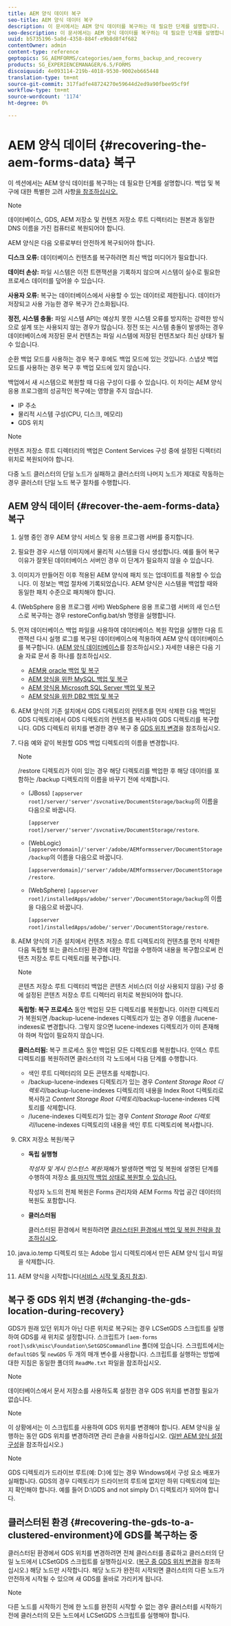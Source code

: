 ```yaml
---
title: AEM 양식 데이터 복구
seo-title: AEM 양식 데이터 복구
description: 이 문서에서는 AEM 양식 데이터를 복구하는 데 필요한 단계를 설명합니다.
seo-description: 이 문서에서는 AEM 양식 데이터를 복구하는 데 필요한 단계를 설명합니다.
uuid: b5735196-5a8d-4358-884f-e9b8d8f4f682
contentOwner: admin
content-type: reference
geptopics: SG_AEMFORMS/categories/aem_forms_backup_and_recovery
products: SG_EXPERIENCEMANAGER/6.5/FORMS
discoiquuid: 4e093114-219b-4018-9530-9002eb665448
translation-type: tm+mt
source-git-commit: 317fadfe48724270e59644d2ed9a90fbee95cf9f
workflow-type: tm+mt
source-wordcount: '1174'
ht-degree: 0%

---
```



# AEM 양식 데이터 {#recovering-the-aem-forms-data} 복구

이 섹션에서는 AEM 양식 데이터를 복구하는 데 필요한 단계를 설명합니다. 백업 및 복구에 대한 특별한 고려 사항[을 참조하십시오.](/help/forms/using/admin-help/backup-recovery-strategy-aem-forms.md#special-considerations-for-backup-and-recovery)

>[!NOTE]
>
>데이터베이스, GDS, AEM 저장소 및 컨텐츠 저장소 루트 디렉터리는 원본과 동일한 DNS 이름을 가진 컴퓨터로 복원되어야 합니다.

AEM 양식은 다음 오류로부터 안전하게 복구되어야 합니다.

**디스크 오류:** 데이터베이스 컨텐츠를 복구하려면 최신 백업 미디어가 필요합니다.

**데이터 손상:** 파일 시스템은 이전 트랜잭션을 기록하지 않으며 시스템이 실수로 필요한 프로세스 데이터를 덮어쓸 수 있습니다.

**사용자 오류:** 복구는 데이터베이스에서 사용할 수 있는 데이터로 제한됩니다. 데이터가 저장되고 사용 가능한 경우 복구가 간소화됩니다.

**정전, 시스템 충돌:** 파일 시스템 API는 예상치 못한 시스템 오류를 방지하는 강력한 방식으로 설계 또는 사용되지 않는 경우가 많습니다. 정전 또는 시스템 충돌이 발생하는 경우 데이터베이스에 저장된 문서 컨텐츠는 파일 시스템에 저장된 컨텐츠보다 최신 상태가 될 수 있습니다.

순환 백업 모드를 사용하는 경우 복구 후에도 백업 모드에 있는 것입니다. 스냅샷 백업 모드를 사용하는 경우 복구 후 백업 모드에 있지 않습니다.

백업에서 새 시스템으로 복원할 때 다음 구성이 다를 수 있습니다. 이 차이는 AEM 양식 응용 프로그램의 성공적인 복구에는 영향을 주지 않습니다.

* IP 주소
* 물리적 시스템 구성(CPU, 디스크, 메모리)
* GDS 위치

>[!NOTE]
>
>컨텐츠 저장소 루트 디렉터리의 백업은 Content Services 구성 중에 설정된 디렉터리 위치로 복원되어야 합니다.

다중 노드 클러스터의 단일 노드가 실패하고 클러스터의 나머지 노드가 제대로 작동하는 경우 클러스터 단일 노드 복구 절차를 수행합니다.

## AEM 양식 데이터 {#recover-the-aem-forms-data} 복구

1. 실행 중인 경우 AEM 양식 서비스 및 응용 프로그램 서버를 중지합니다.
1. 필요한 경우 시스템 이미지에서 물리적 시스템을 다시 생성합니다. 예를 들어 복구 이유가 잘못된 데이터베이스 서버인 경우 이 단계가 필요하지 않을 수 있습니다.
1. 이미지가 만들어진 이후 적용된 AEM 양식에 패치 또는 업데이트를 적용할 수 있습니다. 이 정보는 백업 절차에 기록되었습니다. AEM 양식은 시스템을 백업할 때와 동일한 패치 수준으로 패치해야 합니다.
1. (WebSphere 응용 프로그램 서버) WebSphere 응용 프로그램 서버의 새 인스턴스로 복구하는 경우 restoreConfig.bat/sh 명령을 실행합니다.
1. 먼저 데이터베이스 백업 파일을 사용하여 데이터베이스 복원 작업을 실행한 다음 트랜잭션 다시 실행 로그를 복구된 데이터베이스에 적용하여 AEM 양식 데이터베이스를 복구합니다. ([AEM 양식 데이터베이스](/help/forms/using/admin-help/files-back-recover.md#aem-forms-database)를 참조하십시오.) 자세한 내용은 다음 기술 자료 문서 중 하나를 참조하십시오.

   * [AEM용 oracle 백업 및 복구](https://www.adobe.com/go/kb403624)
   * [AEM 양식을 위한 MySQL 백업 및 복구](https://www.adobe.com/go/kb403625)
   * [AEM 양식용 Microsoft SQL Server 백업 및 복구](https://www.adobe.com/go/kb403623)
   * [AEM 양식을 위한 DB2 백업 및 복구](https://www.adobe.com/go/kb403626)

1. AEM 양식의 기존 설치에서 GDS 디렉토리의 컨텐츠를 먼저 삭제한 다음 백업된 GDS 디렉토리에서 GDS 디렉토리의 컨텐츠를 복사하여 GDS 디렉토리를 복구합니다. GDS 디렉토리 위치를 변경한 경우 복구 중 [GDS 위치 변경](recovering-aem-forms-data.md#changing-the-gds-location-during-recovery)을 참조하십시오.
1. 다음 예와 같이 복원할 GDS 백업 디렉토리의 이름을 변경합니다.

   >[!NOTE]
   >
   >/restore 디렉토리가 이미 있는 경우 해당 디렉토리를 백업한 후 해당 데이터를 포함하는 /backup 디렉토리의 이름을 바꾸기 전에 삭제합니다.

   * (JBoss) `[appserver root]/server/'server'/svcnative/DocumentStorage/backup`의 이름을 다음으로 바꿉니다.

      `[appserver root]/server/'server'/svcnative/DocumentStorage/restore`.

   * (WebLogic) `[appserverdomain]/'server'/adobe/AEMformsserver/DocumentStorage/backup`의 이름을 다음으로 바꿉니다.

      `[appserverdomain]/'server'/adobe/AEMformsserver/DocumentStorage/restore`.

   * (WebSphere) `[appserver root]/installedApps/adobe/'server'/DocumentStorage/backup`의 이름을 다음으로 바꿉니다.

      `[appserver root]/installedApps/adobe/'server'/DocumentStorage/restore`.

1. AEM 양식의 기존 설치에서 컨텐츠 저장소 루트 디렉토리의 컨텐츠를 먼저 삭제한 다음 독립형 또는 클러스터된 환경에 대한 작업을 수행하여 내용을 복구함으로써 컨텐츠 저장소 루트 디렉토리를 복구합니다.

   >[!NOTE]
   >
   >콘텐츠 저장소 루트 디렉터리 백업은 콘텐츠 서비스(더 이상 사용되지 않음) 구성 중에 설정된 콘텐츠 저장소 루트 디렉터리 위치로 복원되어야 합니다.

   **독립형: 복구 프로세스** 동안 백업된 모든 디렉토리를 복원합니다. 이러한 디렉토리가 복원되면 /backup-lucene-indexes 디렉토리가 있는 경우 이름을 /lucene-indexes로 변경합니다. 그렇지 않으면 lucene-indexes 디렉토리가 이미 존재해야 하며 작업이 필요하지 않습니다.

   **클러스터됨:** 복구 프로세스 동안 백업된 모든 디렉토리를 복원합니다. 인덱스 루트 디렉토리를 복원하려면 클러스터의 각 노드에서 다음 단계를 수행합니다.

   * 색인 루트 디렉터리의 모든 콘텐츠를 삭제합니다.
   * /backup-lucene-indexes 디렉토리가 있는 경우 *Content Storage Root 디렉토리*/backup-lucene-indexes 디렉토리의 내용을 Index Root 디렉토리로 복사하고 *Content Storage Root 디렉토리*/backup-lucene-indexes 디렉토리를 삭제합니다.
   * /lucene-indexes 디렉토리가 있는 경우 *Content Storage Root 디렉토리*/lucene-indexes 디렉토리의 내용을 색인 루트 디렉토리에 복사합니다.

1. CRX 저장소 복원/복구

   * **독립 실행형**

      *작성자 및 게시 인스턴스 복원*:재해가 발생하면 백업 및 복원에 설명된 단계를 수행하여 저장소 [를 마지막 백업 상태로 복원할 수 있습니다.](https://docs.adobe.com/docs/en/crx/current/administering/backup_and_restore.html)

      작성자 노드의 전체 복원은 Forms 관리자와 AEM Forms 작업 공간 데이터의 복원도 포함합니다.

   * **클러스터됨**

      클러스터된 환경에서 복원하려면 [클러스터된 환경에서 백업 및 복원 전략을 참조하십시오](/help/forms/using/admin-help/strategy-backup-restore-clustered-environment.md#strategy-for-backup-and-restore-in-a-clustered-environment).

1. java.io.temp 디렉토리 또는 Adobe 임시 디렉토리에서 만든 AEM 양식 임시 파일을 삭제합니다.
1. AEM 양식을 시작합니다([서비스 시작 및 중지 참조](/help/forms/using/admin-help/starting-stopping-services.md#starting-and-stopping-services))<!-- BROKEN LINK and the application server(s) (see [Maintaining the Application Server](/help/forms/using/admin-help/topics/maintaining-the-application-server.md))-->.

## 복구 중 GDS 위치 변경 {#changing-the-gds-location-during-recovery}

GDS가 원래 있던 위치가 아닌 다른 위치로 복구되는 경우 LCSetGDS 스크립트를 실행하여 GDS를 새 위치로 설정합니다. 스크립트가 `[aem-forms root]\sdk\misc\Foundation\SetGDSCommandline` 폴더에 있습니다. 스크립트에서는 `defaultGDS` 및 `newGDS` 두 개의 매개 변수를 사용합니다. 스크립트를 실행하는 방법에 대한 지침은 동일한 폴더의 `ReadMe.txt` 파일을 참조하십시오.

>[!NOTE]
>
>데이터베이스에서 문서 저장소를 사용하도록 설정한 경우 GDS 위치를 변경할 필요가 없습니다.

>[!NOTE]
>
>이 상황에서는 이 스크립트를 사용하여 GDS 위치를 변경해야 합니다. AEM 양식을 실행하는 동안 GDS 위치를 변경하려면 관리 콘솔을 사용하십시오. ([일반 AEM 양식 설정 구성](/help/forms/using/admin-help/configure-general-aem-forms-settings.md#configure-general-aem-forms-settings)을 참조하십시오.)

>[!NOTE]
>
>GDS 디렉토리가 드라이브 루트(예: D:\)에 있는 경우 Windows에서 구성 요소 배포가 실패합니다. GDS의 경우 디렉토리가 드라이브의 루트에 없지만 하위 디렉토리에 있는지 확인해야 합니다. 예를 들어 D:\GDS and not simply D:\ 디렉토리가 되어야 합니다.

## 클러스터된 환경 {#recovering-the-gds-to-a-clustered-environment}에 GDS를 복구하는 중

클러스터된 환경에서 GDS 위치를 변경하려면 전체 클러스터를 종료하고 클러스터의 단일 노드에서 LCSetGDS 스크립트를 실행하십시오. ([복구 중 GDS 위치 변경](recovering-aem-forms-data.md#changing-the-gds-location-during-recovery)을 참조하십시오.) 해당 노드만 시작합니다. 해당 노드가 완전히 시작되면 클러스터의 다른 노드가 안전하게 시작될 수 있으며 새 GDS를 올바로 가리키게 됩니다.

>[!NOTE]
>
>다른 노드를 시작하기 전에 한 노드를 완전히 시작할 수 없는 경우 클러스터를 시작하기 전에 클러스터의 모든 노드에서 LCSetGDS 스크립트를 실행해야 합니다.

